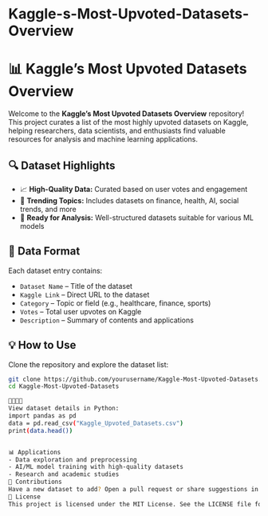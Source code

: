 # Kaggle-s-Most-Upvoted-Datasets-Overview
# 📊 Kaggle’s Most Upvoted Datasets Overview

Welcome to the **Kaggle’s Most Upvoted Datasets Overview** repository! This project curates a list of the most highly upvoted datasets on Kaggle, helping researchers, data scientists, and enthusiasts find valuable resources for analysis and machine learning applications.

## 🔍 Dataset Highlights
- 📈 **High-Quality Data:** Curated based on user votes and engagement  
- 🚀 **Trending Topics:** Includes datasets on finance, health, AI, social trends, and more  
- 🎯 **Ready for Analysis:** Well-structured datasets suitable for various ML models  

## 📂 Data Format
Each dataset entry contains:
- `Dataset Name` – Title of the dataset  
- `Kaggle Link` – Direct URL to the dataset  
- `Category` – Topic or field (e.g., healthcare, finance, sports)  
- `Votes` – Total user upvotes on Kaggle  
- `Description` – Summary of contents and applications  

## 💡 How to Use
Clone the repository and explore the dataset list:
```bash
git clone https://github.com/yourusername/Kaggle-Most-Upvoted-Datasets.git
cd Kaggle-Most-Upvoted-Datasets


View dataset details in Python:
import pandas as pd
data = pd.read_csv("Kaggle_Upvoted_Datasets.csv")
print(data.head())


📊 Applications
- Data exploration and preprocessing
- AI/ML model training with high-quality datasets
- Research and academic studies
🤝 Contributions
Have a new dataset to add? Open a pull request or share suggestions in the issues section!
📜 License
This project is licensed under the MIT License. See the LICENSE file for details

